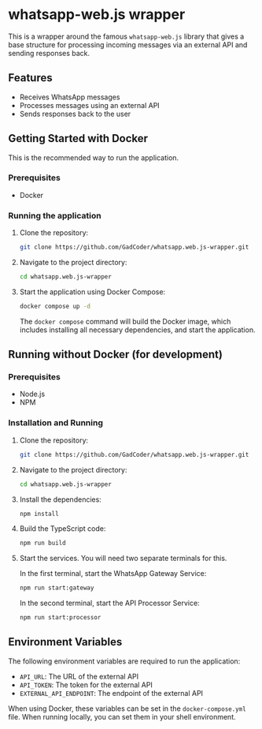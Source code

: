 # whatsapp-web.js wrapper

This is a wrapper around the famous `whatsapp-web.js` library that gives a base structure for processing incoming messages via an external API and sending responses back.

## Features

- Receives WhatsApp messages
- Processes messages using an external API
- Sends responses back to the user

## Getting Started with Docker

This is the recommended way to run the application.

### Prerequisites

- Docker

### Running the application

1.  Clone the repository:
    ```bash
    git clone https://github.com/GadCoder/whatsapp.web.js-wrapper.git
    ```
2.  Navigate to the project directory:
    ```bash
    cd whatsapp.web.js-wrapper
    ```
3.  Start the application using Docker Compose:
    ```bash
    docker compose up -d
    ```
    The `docker compose` command will build the Docker image, which includes installing all necessary dependencies, and start the application.

## Running without Docker (for development)

### Prerequisites

- Node.js
- NPM

### Installation and Running

1.  Clone the repository:
    ```bash
    git clone https://github.com/GadCoder/whatsapp.web.js-wrapper.git
    ```
2.  Navigate to the project directory:
    ```bash
    cd whatsapp.web.js-wrapper
    ```
3.  Install the dependencies:
    ```bash
    npm install
    ```
4.  Build the TypeScript code:
    ```bash
    npm run build
    ```
5.  Start the services. You will need two separate terminals for this.

    In the first terminal, start the WhatsApp Gateway Service:
    ```bash
    npm run start:gateway
    ```

    In the second terminal, start the API Processor Service:
    ```bash
    npm run start:processor
    ```

## Environment Variables

The following environment variables are required to run the application:

- `API_URL`: The URL of the external API
- `API_TOKEN`: The token for the external API
- `EXTERNAL_API_ENDPOINT`: The endpoint of the external API

When using Docker, these variables can be set in the `docker-compose.yml` file. When running locally, you can set them in your shell environment.
